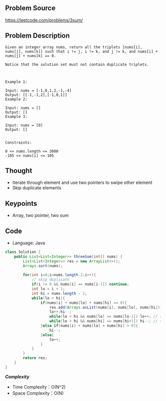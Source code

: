## Problem Source
https://leetcode.com/problems/3sum/

## Problem Description
```
Given an integer array nums, return all the triplets [nums[i], nums[j], nums[k]] such that i != j, i != k, and j != k, and nums[i] + nums[j] + nums[k] == 0.

Notice that the solution set must not contain duplicate triplets.

 

Example 1:

Input: nums = [-1,0,1,2,-1,-4]
Output: [[-1,-1,2],[-1,0,1]]
Example 2:

Input: nums = []
Output: []
Example 3:

Input: nums = [0]
Output: []
 

Constraints:

0 <= nums.length <= 3000
-105 <= nums[i] <= 105

```

## Thought
- Iterate through element and use two pointers to swipe other element
- Skip duplicate elements


## Keypoints
- Array, two pointer, two sum


## Code
* Language: Java

```Java
class Solution {
    public List<List<Integer>> threeSum(int[] nums) {
        List<List<Integer>> res = new ArrayList<>();
        Arrays.sort(nums);
        
        for(int i=0;i<nums.length-2;i++){
            // skip duplicate
            if(i != 0 && nums[i] == nums[i-1]) continue;
            int lo = i + 1;
            int hi = nums.length - 1;
            while(lo < hi){
                if(nums[i] + nums[lo] + nums[hi] == 0){
                    res.add(Arrays.asList(nums[i], nums[lo], nums[hi]));
                    lo++;hi--;
                    while(lo < hi && nums[lo] == nums[lo-1]) lo++; // skip duplicate
                    while(lo < hi && nums[hi] == nums[hi+1]) hi--; // skip duplicate
                }else if(nums[i] + nums[lo] + nums[hi] > 0){
                    hi--;
                }else{
                    lo++;
                }
            }
        }
        return res;
    }
}
```

***Complexity***
- Time Complexity：O(N^2)
- Space Complexity：O(N)

